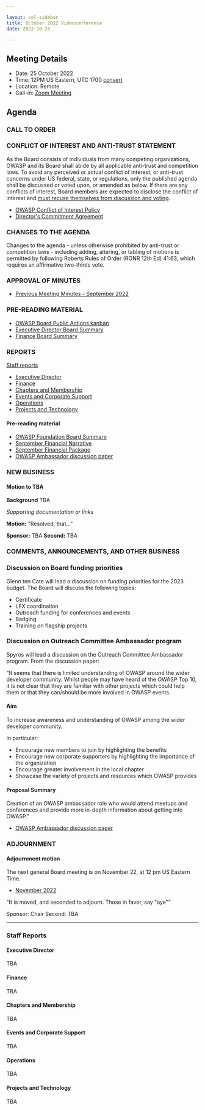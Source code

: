 ```yaml
---

layout: col-sidebar
title: October 2022 Videoconference
date: 2022-10-25

---
```


## Meeting Details

- Date: 25 October 2022
- Time: 12PM US Eastern, UTC 1700 [convert](https://www.timeanddate.com/worldclock/meetingdetails.html?year=2022&month=10&day=25&hour=17&min=0&sec=0&p1=398&p2=16&p3=110&p4=197&p5=217&p6=136&p7=179&p8=438)
- Location: Remote
- Call-in: [Zoom Meeting](https://us06web.zoom.us/j/83392905205?pwd=bXpFOG1oSEMwUTJBTjlQMzVsT1FQdz09)

## Agenda

### CALL TO ORDER

<!--
Board Members
- Vandana Verma Sehgal, Grant Ongers, Avi Douglen, Glenn ten Cate, Martin Knobloch, Joubin Jabbari, Bil Corry.

Guests
Andrew van der Stock, Tom Pappas, Dawn Aitken, Harold Blankenship, Lisa Jones, Kelly Santalucia, Lauren Thomas
-->

### CONFLICT OF INTEREST AND ANTI-TRUST STATEMENT

As the Board consists of individuals from many competing organizations, OWASP and its Board shall abide by all applicable anti-trust and competition laws. To avoid any perceived or actual conflict of interest, or anti-trust concerns under US federal, state, or regulations, only the published agenda shall be discussed or voted upon, or amended as below. If there are any conflicts of interest, Board members are expected to disclose the conflict of interest and [must recuse themselves from discussion and voting](https://owasp.org/www-policy/legal/bylaws#section-702-disclosure-required).

- [OWASP Conflict of Interest Policy](https://owasp.org/www-policy/operational/conflict-of-interest)
- [Director's Commitment Agreement](https://owasp.org/www-policy/legal/directors-committment-agreement)

### CHANGES TO THE AGENDA

Changes to the agenda - unless otherwise prohibited by anti-trust or competition laws - including adding, altering, or tabling of motions is permitted by following Roberts Rules of Order (RONR 12th Ed) 41:63, which requires an affirmative two-thirds vote.

### APPROVAL OF MINUTES

- [Previous Meeting Minutes - September 2022](/www-board/meetings-historical/202209)

### PRE-READING MATERIAL

- [OWASP Board Public Actions kanban](https://github.com/OWASP/www-board/projects/1)
- [Executive Director Board Summary](TBA)
- [Finance Board Summary](TBA)

### REPORTS

[Staff reports](#staff-reports)

- [Executive Director](#executive-director)
- [Finance](#finance)
- [Chapters and Membership](#chapters-and-membership)
- [Events and Corporate Support](#events-and-corporate-support)
- [Operations](#operations)
- [Projects and Technology](#projects-and-technology)

#### Pre-reading material

- [OWASP Foundation Board Summary](https://docs.google.com/presentation/d/1kgZ-jb2VlOqABfrv8CUYq_F9Fq1vn0RCFjW6figSVuc/edit?usp=sharing)
- [September Financial Narrative]()
- [September Financial Package]()
- [OWASP Ambassador discussion paper](https://github.com/OWASP/www-committee-outreach/pull/11/files)

### NEW BUSINESS

#### Motion to TBA

**Background** TBA

*Supporting documentation or links*

**Motion:** "Resolved, that..."

**Sponsor:** TBA
**Second:** TBA

### COMMENTS, ANNOUNCEMENTS, AND OTHER BUSINESS

### Discussion on Board funding priorities

Glenn ten Cate will lead a discussion on funding priorities for the 2023 budget. The Board will discuss the following topics:

- Certificate 
- LFX coordination
- Outreach funding for conferences and events
- Badging
- Training on flagship projects

### Discussion on Outreach Committee Ambassador program

Spyros will lead a discussion on the Outreach Committee Ambassador program. From the discussion paper:

"It seems that there is limited understanding of OWASP around the wider developer community. Whilst people may have heard of the OWASP Top 10, it is not clear that they are familiar with other projects which could help them or that they can/should be more involved in OWASP events.

#### Aim

To increase awareness and understanding of OWASP among the wider developer community.

In particular:

- Encourage new members to join by highlighting the benefits
- Encourage new corporate supporters by highlighting the importance of the organization
- Encourage greater involvement in the local chapter
- Showcase the variety of projects and resources which OWASP provides

#### Proposal Summary

Creation of an OWASP ambassador role who would attend meetups and conferences and provide more in-depth information about getting into OWASP."

- [OWASP Ambassador discussion paper](https://github.com/OWASP/www-committee-outreach/pull/11/files)

### ADJOURNMENT

#### Adjournment motion

The next general Board meeting is on November 22, at 12 pm US Eastern Time.

- [November 2022](https://owasp.org/www-board/meetings/202211.html)

"It is moved, and seconded to adjourn. Those in favor, say "aye""

Sponsor: Chair
Second: TBA

***

### Staff Reports

#### Executive Director

TBA

#### Finance

TBA

#### Chapters and Membership

TBA

#### Events and Corporate Support

TBA

#### Operations

TBA

#### Projects and Technology

TBA
